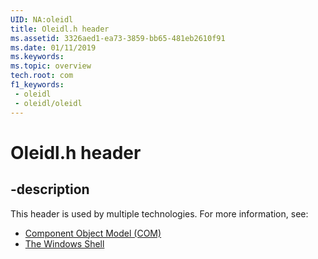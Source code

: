 ```yaml
---
UID: NA:oleidl
title: Oleidl.h header
ms.assetid: 3326aed1-ea73-3859-bb65-481eb2610f91
ms.date: 01/11/2019
ms.keywords: 
ms.topic: overview
tech.root: com
f1_keywords:
 - oleidl
 - oleidl/oleidl
---
```


# Oleidl.h header


## -description

This header is used by multiple technologies. For more information, see:

- [Component Object Model (COM)](../_com/index.md)
- [The Windows Shell](../_shell/index.md)


